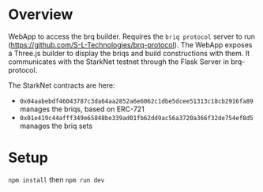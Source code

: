 # Overview

WebApp to access the brq builder. Requires the `briq protocol` server to run (https://github.com/S-L-Technologies/brq-protocol).
The WebApp exposes a Three.js builder to display the briqs and build constructions with them. It communicates with the StarkNet testnet through the Flask Server in brq-protocol.

The StarkNet contracts are here:
- `0x04aabebdf46043787c3da64aa2852a6e6062c1dbe5dcee51313c18cb2916fa89` manages the briqs, based on ERC-721
- `0x01e419c44afff349e65848be339ad01fb62dd9ac56a3720a366f32de754ef8d5` manages the briq sets  

# Setup

`npm install` then `npm run dev`